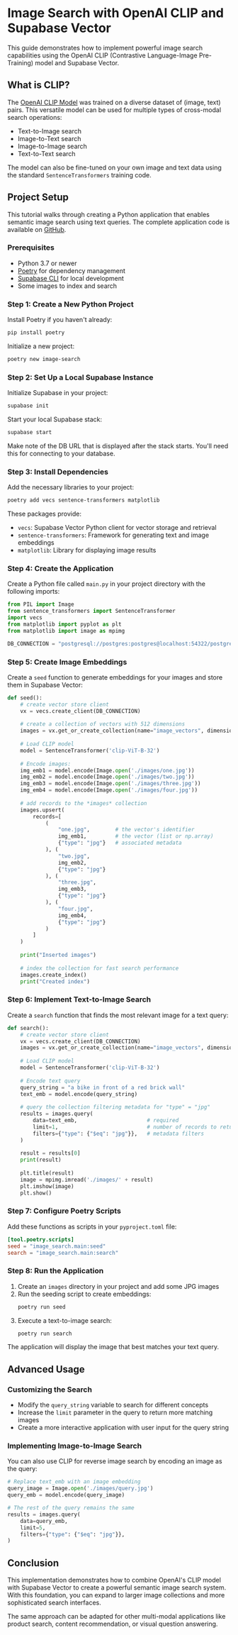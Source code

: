 # Image Search with OpenAI CLIP and Supabase Vector

This guide demonstrates how to implement powerful image search capabilities using the OpenAI CLIP (Contrastive Language-Image Pre-Training) model and Supabase Vector.

## What is CLIP?

The [OpenAI CLIP Model](https://github.com/openai/CLIP) was trained on a diverse dataset of (image, text) pairs. This versatile model can be used for multiple types of cross-modal search operations:

- Text-to-Image search
- Image-to-Text search
- Image-to-Image search
- Text-to-Text search

The model can also be fine-tuned on your own image and text data using the standard `SentenceTransformers` training code.

## Project Setup

This tutorial walks through creating a Python application that enables semantic image search using text queries. The complete application code is available on [GitHub](https://github.com/supabase/supabase/tree/master/examples/ai/image_search#image-search-with-supabase-vector).

### Prerequisites

- Python 3.7 or newer
- [Poetry](https://python-poetry.org/) for dependency management
- [Supabase CLI](https://supabase.com/docs/guides/cli) for local development
- Some images to index and search

### Step 1: Create a New Python Project

Install Poetry if you haven't already:

```bash
pip install poetry
```

Initialize a new project:

```bash
poetry new image-search
```

### Step 2: Set Up a Local Supabase Instance

Initialize Supabase in your project:

```bash
supabase init
```

Start your local Supabase stack:

```bash
supabase start
```

Make note of the DB URL that is displayed after the stack starts. You'll need this for connecting to your database.

### Step 3: Install Dependencies

Add the necessary libraries to your project:

```bash
poetry add vecs sentence-transformers matplotlib
```

These packages provide:
- `vecs`: Supabase Vector Python client for vector storage and retrieval
- `sentence-transformers`: Framework for generating text and image embeddings
- `matplotlib`: Library for displaying image results

### Step 4: Create the Application

Create a Python file called `main.py` in your project directory with the following imports:

```python
from PIL import Image
from sentence_transformers import SentenceTransformer
import vecs
from matplotlib import pyplot as plt
from matplotlib import image as mpimg

DB_CONNECTION = "postgresql://postgres:postgres@localhost:54322/postgres"
```

### Step 5: Create Image Embeddings

Create a `seed` function to generate embeddings for your images and store them in Supabase Vector:

```python
def seed():
    # create vector store client
    vx = vecs.create_client(DB_CONNECTION)
    
    # create a collection of vectors with 512 dimensions
    images = vx.get_or_create_collection(name="image_vectors", dimension=512)
    
    # Load CLIP model
    model = SentenceTransformer('clip-ViT-B-32')
    
    # Encode images:
    img_emb1 = model.encode(Image.open('./images/one.jpg'))
    img_emb2 = model.encode(Image.open('./images/two.jpg'))
    img_emb3 = model.encode(Image.open('./images/three.jpg'))
    img_emb4 = model.encode(Image.open('./images/four.jpg'))
    
    # add records to the *images* collection
    images.upsert(
        records=[
            (
                "one.jpg",        # the vector's identifier
                img_emb1,         # the vector (list or np.array)
                {"type": "jpg"}   # associated metadata
            ), (
                "two.jpg",
                img_emb2,
                {"type": "jpg"}
            ), (
                "three.jpg",
                img_emb3,
                {"type": "jpg"}
            ), (
                "four.jpg",
                img_emb4,
                {"type": "jpg"}
            )
        ]
    )
    
    print("Inserted images")
    
    # index the collection for fast search performance
    images.create_index()
    print("Created index")
```

### Step 6: Implement Text-to-Image Search

Create a `search` function that finds the most relevant image for a text query:

```python
def search():
    # create vector store client
    vx = vecs.create_client(DB_CONNECTION)
    images = vx.get_or_create_collection(name="image_vectors", dimension=512)
    
    # Load CLIP model
    model = SentenceTransformer('clip-ViT-B-32')
    
    # Encode text query
    query_string = "a bike in front of a red brick wall"
    text_emb = model.encode(query_string)
    
    # query the collection filtering metadata for "type" = "jpg"
    results = images.query(
        data=text_emb,                      # required
        limit=1,                            # number of records to return
        filters={"type": {"$eq": "jpg"}},   # metadata filters
    )
    
    result = results[0]
    print(result)
    
    plt.title(result)
    image = mpimg.imread('./images/' + result)
    plt.imshow(image)
    plt.show()
```

### Step 7: Configure Poetry Scripts

Add these functions as scripts in your `pyproject.toml` file:

```toml
[tool.poetry.scripts]
seed = "image_search.main:seed"
search = "image_search.main:search"
```

### Step 8: Run the Application

1. Create an `images` directory in your project and add some JPG images
2. Run the seeding script to create embeddings:
   ```bash
   poetry run seed
   ```
3. Execute a text-to-image search:
   ```bash
   poetry run search
   ```

The application will display the image that best matches your text query.

## Advanced Usage

### Customizing the Search

- Modify the `query_string` variable to search for different concepts
- Increase the `limit` parameter in the query to return more matching images
- Create a more interactive application with user input for the query string

### Implementing Image-to-Image Search

You can also use CLIP for reverse image search by encoding an image as the query:

```python
# Replace text_emb with an image embedding
query_image = Image.open('./images/query.jpg')
query_emb = model.encode(query_image)

# The rest of the query remains the same
results = images.query(
    data=query_emb,
    limit=5,
    filters={"type": {"$eq": "jpg"}},
)
```

## Conclusion

This implementation demonstrates how to combine OpenAI's CLIP model with Supabase Vector to create a powerful semantic image search system. With this foundation, you can expand to larger image collections and more sophisticated search interfaces.

The same approach can be adapted for other multi-modal applications like product search, content recommendation, or visual question answering.
